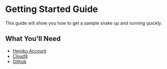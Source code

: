 # Getting Started Guide

This guide will show you how to get a sample snake up and running quickly.

## What You'll Need

- [Heroku Account](https://heroku.com)
- [Cloud9](https://c9.io)
- [Github](https://github.com)

